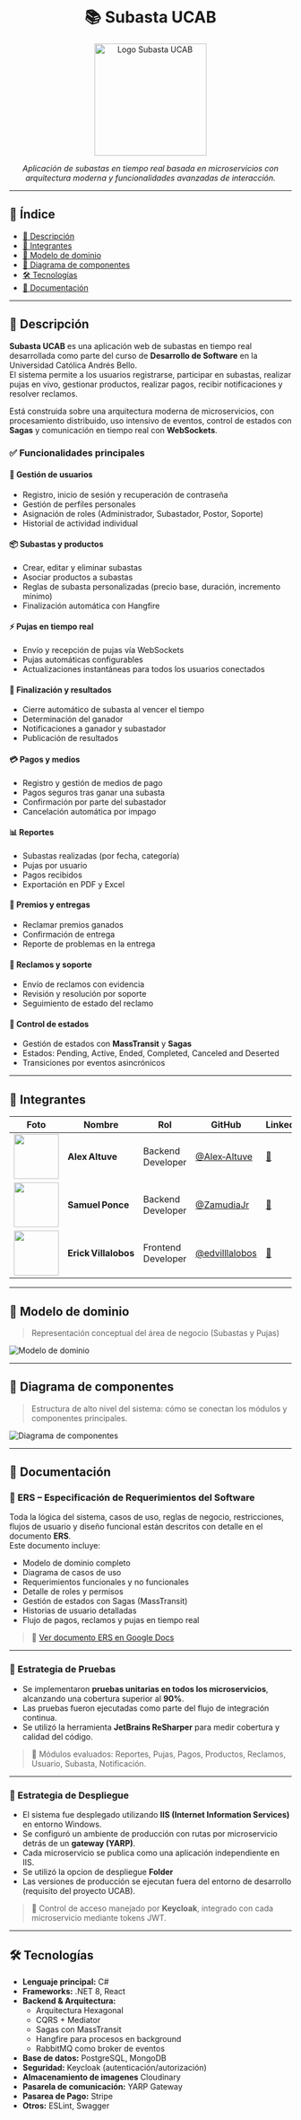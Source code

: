 <h1 align="center">📚 Subasta UCAB</h1>

<p align="center">
  <img src="../public/Logo.png" alt="Logo Subasta UCAB" width="200"/>
</p>

<p align="center"><i>Aplicación de subastas en tiempo real basada en microservicios con arquitectura moderna y funcionalidades avanzadas de interacción.</i></p>

---

## 📘 Índice

- [📖 Descripción](#descripción)
- [👥 Integrantes](#integrantes)
- [🧠 Modelo de dominio](#modelo-de-dominio)
- [🧩 Diagrama de componentes](#diagrama-de-componentes)
- [🛠️ Tecnologías](#tecnologías)
- [📄 Documentación](#documentación)

---

## 📖 Descripción

**Subasta UCAB** es una aplicación web de subastas en tiempo real desarrollada como parte del curso de **Desarrollo de Software** en la Universidad Católica Andrés Bello.  
El sistema permite a los usuarios registrarse, participar en subastas, realizar pujas en vivo, gestionar productos, realizar pagos, recibir notificaciones y resolver reclamos.

Está construida sobre una arquitectura moderna de microservicios, con procesamiento distribuido, uso intensivo de eventos, control de estados con **Sagas** y comunicación en tiempo real con **WebSockets**.

### ✅ Funcionalidades principales

#### 👥 Gestión de usuarios
- Registro, inicio de sesión y recuperación de contraseña
- Gestión de perfiles personales
- Asignación de roles (Administrador, Subastador, Postor, Soporte)
- Historial de actividad individual

#### 📦 Subastas y productos
- Crear, editar y eliminar subastas
- Asociar productos a subastas
- Reglas de subasta personalizadas (precio base, duración, incremento mínimo)
- Finalización automática con Hangfire

#### ⚡ Pujas en tiempo real
- Envío y recepción de pujas vía WebSockets
- Pujas automáticas configurables
- Actualizaciones instantáneas para todos los usuarios conectados

#### 🏁 Finalización y resultados
- Cierre automático de subasta al vencer el tiempo
- Determinación del ganador
- Notificaciones a ganador y subastador
- Publicación de resultados

#### 💳 Pagos y medios
- Registro y gestión de medios de pago
- Pagos seguros tras ganar una subasta
- Confirmación por parte del subastador
- Cancelación automática por impago

#### 📊 Reportes
- Subastas realizadas (por fecha, categoría)
- Pujas por usuario
- Pagos recibidos
- Exportación en PDF y Excel

#### 🎁 Premios y entregas
- Reclamar premios ganados
- Confirmación de entrega
- Reporte de problemas en la entrega

#### 🔧 Reclamos y soporte
- Envío de reclamos con evidencia
- Revisión y resolución por soporte
- Seguimiento de estado del reclamo

#### 🔄 Control de estados
- Gestión de estados con **MassTransit** y **Sagas**
- Estados: Pending, Active, Ended, Completed, Canceled and Deserted
- Transiciones por eventos asincrónicos

---

## 👥 Integrantes

| Foto | Nombre | Rol | GitHub | LinkedIn |
|------|--------|-----|--------|----------|
| <img src="https://github.com/Alex-Altuve.png" width="80" height="80"> | **Alex Altuve** | Backend Developer | [@Alex‑Altuve](https://github.com/Alex-Altuve) | [🔗](https://www.linkedin.com/in/alex-altuve-delgado-b1a212288/) |
| <img src="https://github.com/ZamudiaJr.png" width="80" height="80"> | **Samuel Ponce** | Backend Developer | [@ZamudiaJr](https://github.com/ZamudiaJr) | [🔗](https://www.linkedin.com/in/samuel-ponce-3a35002b0/) |
| <img src="https://github.com/edvilllalobos.png" width="80" height="80"> | **Erick Villalobos** | Frontend Developer | [@edvilllalobos](https://github.com/edvilllalobos) | [🔗](https://www.linkedin.com/in/erick‑villalobos/) |

---

## 🧠 Modelo de dominio

> Representación conceptual del área de negocio (Subastas y Pujas)

![Modelo de dominio](../public/ModeloDominio.jpg)

---

## 🧩 Diagrama de componentes

> Estructura de alto nivel del sistema: cómo se conectan los módulos y componentes principales.

![Diagrama de componentes](../public/DiagramadeComponentes.jpeg)

---

## 📄 Documentación

### 📌 ERS – Especificación de Requerimientos del Software

Toda la lógica del sistema, casos de uso, reglas de negocio, restricciones, flujos de usuario y diseño funcional están descritos con detalle en el documento **ERS**.  
Este documento incluye:

- Modelo de dominio completo
- Diagrama de casos de uso
- Requerimientos funcionales y no funcionales
- Detalle de roles y permisos
- Gestión de estados con Sagas (MassTransit)
- Historias de usuario detalladas
- Flujo de pagos, reclamos y pujas en tiempo real

> 📎 [Ver documento ERS en Google Docs](https://docs.google.com/document/d/1mHnOS1DRPMgeURpBAR8vScXmstKhYvCH/edit?usp=sharing&ouid=108233334438343471200&rtpof=true&sd=true)

---

### 🧪 Estrategia de Pruebas

- Se implementaron **pruebas unitarias en todos los microservicios**, alcanzando una cobertura superior al **90%**.
- Las pruebas fueron ejecutadas como parte del flujo de integración continua.
- Se utilizó la herramienta **JetBrains ReSharper** para medir cobertura y calidad del código.


> 🎯 Módulos evaluados: Reportes, Pujas, Pagos, Productos, Reclamos, Usuario, Subasta, Notificación.

---

### 🚀 Estrategia de Despliegue

- El sistema fue desplegado utilizando **IIS (Internet Information Services)** en entorno Windows.
- Se configuró un ambiente de producción con rutas por microservicio detrás de un **gateway (YARP)**.
- Cada microservicio se publica como una aplicación independiente en IIS.
- Se utilizó la opcion de despliegue **Folder**
- Las versiones de producción se ejecutan fuera del entorno de desarrollo (requisito del proyecto UCAB).

> 🔐 Control de acceso manejado por **Keycloak**, integrado con cada microservicio mediante tokens JWT.

---

## 🛠️ Tecnologías

- **Lenguaje principal:** C#
- **Frameworks:** .NET 8, React
- **Backend & Arquitectura:**
  - Arquitectura Hexagonal
  - CQRS + Mediator
  - Sagas con MassTransit
  - Hangfire para procesos en background
  - RabbitMQ como broker de eventos
- **Base de datos:** PostgreSQL, MongoDB
- **Seguridad:** Keycloak (autenticación/autorización)
- **Almacenamiento de imagenes** Cloudinary
- **Pasarela de comunicación:** YARP Gateway
- **Pasarea de Pago:** Stripe
- **Otros:** ESLint, Swagger
